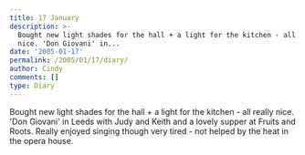 ```yaml
---
title: 17 January
description: >-
  Bought new light shades for the hall + a light for the kitchen - all really
  nice. 'Don Giovani' in...
date: '2005-01-17'
permalink: /2005/01/17/diary/
author: Cindy
comments: []
type: Diary
---
```


Bought new light shades for the hall + a light for the kitchen - all really nice. 'Don Giovani' in Leeds with Judy and Keith and a lovely supper at Fruits and Roots. Really enjoyed singing though very tired - not helped by the heat in the opera house.
